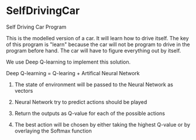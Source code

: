 # SelfDrivingCar

Self Driving Car Program


This is the modelled version of a car. It will learn how to drive itself. The key of this program is "learn" because the car will not be program to drive in the program before hand. The car will have to figure everything out by itself.





We use Deep Q-learning to implement this solution.

Deep Q-learning = Q-learing + Artifical Neural Network

1. The state of environment will be passed to the Neural Network as vectors

2. Neural Network try to predict actions should be played

3. Return the outputs as Q-value for each of the possible actions

4. The best action will be chosen by either taking the highest Q-value or by overlaying the Softmax function
